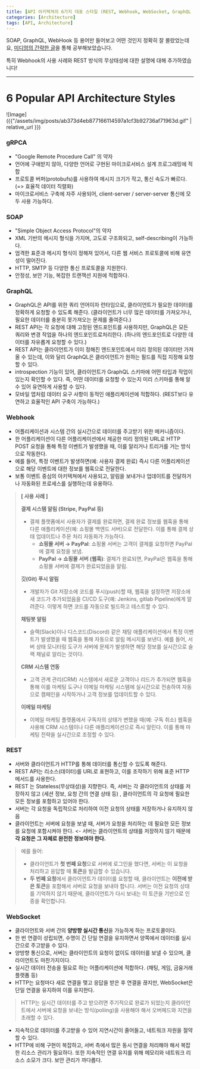 ```yaml
---
title: [API 아키텍쳐의 6가지 대표 스타일 (REST, Webhook, WebSocket, GraphQL 등)]
categories: [Architecture]
tags: [API, Architecture]		
---
```



SOAP, GraphQL, WebHook 등 용어만 들어보고 어떤 것인지 정확히 잘 몰랐었는데요,
[미디엄의 간략한 글](https://medium.com/javascript-in-plain-english/6-popular-api-architecture-fce2d9e595fd)을 통해 공부해보았습니다.

특히 Webhook의 사용 사례와 REST 방식의 무상태성에 대한 설명에 대해 추가하였습니다!

---

# 6 Popular API Architecture Styles

![Image]({{"/assets/img/posts/ab373d4eb877166114597a1cf3b92736af71963d.gif" | relative_url }})

### gRPCA

* "Google Remote Procedure Call" 의 약자
* 언어에 구애받지 않아, 다양한 언어로 구현된 마이크로서비스 설계 프로그래밍에 적합
* 프로토콜 버퍼(protobufs)를 사용하여 메시지 크기가 작고, 통신 속도가 빠르다. (=> 효율적 데이터 직렬화)
* 마이크로서비스 구축에 자주 사용되어, client-server / server-server 통신에 모두 사용 가능하다.

### SOAP

* "Simple Object Access Protocol"의 약자
* XML 기반의 메시지 형식을 가지며, 고도로 구조화되고, self-describing이 가능하다.
* 엄격한 표준과 메시지 형식이 정해져 있어서, 다른 웹 서비스 프로토콜에 비해 유연성이 떨어진다.
* HTTP, SMTP 등 다양한 통신 프로토콜을 지원한다.
* 안정성, 보안 기능, 복잡한 트랜잭션 지원에 적합하다.

### GraphQL

* GraphQL은 API를 위한 쿼리 언어이자 런타임으로, 클라이언트가 필요한 데이터를 정확하게 요청할 수 있도록 해준다. (클라이언트가 너무 많은 데이터를 가져오거나, 필요한 데이터를 충분히 못가져오는 문제를 줄여준다.)
* REST API는 각 요청에 대해 고정된 엔드포인트를 사용하지만, GraphQL은 모든 쿼리와 변경 작업을 하나의 엔드포인트로처리한다. (하나의 엔드포인트로 다양한 데이터를 자유롭게 요청할 수 있다.)
* REST API는 클라이언트가 이미 정해진 엔드포인트에서 미리 정의된 데이터만 가져올 수 있는데, 이와 달리 GraphQL은 클라이언트가 원하는 필드를 직접 지정해 요청할 수 있다.
* introspection 기능이 있어, 클라이언트가 GraphQL 스키마에 어떤 타입과 작업이 있는지 확인할 수 있다. 즉, 어떤 데이터를 요청할 수 있는지 미리 스키마를 통해 알 수 있어 유연하게 사용할 수 있다.
* 모바일 앱처럼 데이터 요구 사항이 동적인 애플리케이션에 적합하다. (REST보다 유연하고 효율적인 API 구축이 가능하다.)

### Webhook

* 어플리케이션과 시스템 간의 실시간으로 데이터를 주고받기 위한 메커니즘이다.
* 한 어플리케이션이 다른 어플리케이션에서 제공한 미리 정의된 URL로 HTTP POST 요청을 통해 특정 이벤트가 발생했을 때, 이를 알리거나 트리거를 거는 방식으로 작동한다.
* 예를 들어, 특정 이벤트가 발생하면(예: 사용자 결제 완료) 즉시 다른 어플리케이션으로 해당 이벤트에 대한 정보를 웹훅으로 전달한다.
* 보통 이벤트 중심의 아키텍쳐에서 사용되고, 알림을 보내거나 업데이트를 전달하거나 자동화된 프로세스를 실행하는데 유용하다.

> **[ 사용 사례 ]**
>
>
>
> **결제 시스템 알림 (Stripe, PayPal 등)**
>
>
>
> * 결제 플랫폼에서 사용자가 결제를 완료하면, 결제 완료 정보를 웹훅을 통해 다른 애플리케이션(예: 쇼핑몰 백엔드 서버)으로 전달한다. 이를 통해 결제 상태 업데이트나 주문 처리 자동화가 가능하다.
>   * **쇼핑몰 서버 → PayPal**: 쇼핑몰 서버는 고객이 결제를 요청하면 PayPal에 결제 요청을 보냄.
>   * **PayPal → 쇼핑몰 서버 (웹훅)**: 결제가 완료되면, PayPal은 웹훅을 통해 쇼핑몰 서버에 결제가 완료되었음을 알림.
>
>
>
> **깃(Git) 푸시 알림**
>
>
>
> * 개발자가 Git 저장소에 코드를 푸시(push)할 때, 웹훅을 설정하면 저장소에 새 코드가 추가되었음을 CI/CD 도구(예: Jenkins, gitlab Pipeline)에게 알려준다. 이렇게 하면 코드를 자동으로 빌드하고 테스트할 수 있다.
>
>
>
> **채팅봇 알림**
>
>
>
> * 슬랙(Slack)이나 디스코드(Discord) 같은 채팅 애플리케이션에서 특정 이벤트가 발생했을 때 웹훅을 통해 자동으로 알림 메시지를 보낸다. 예를 들어, 서버 상태 모니터링 도구가 서버에 문제가 발생하면 해당 정보를 실시간으로 슬랙 채널로 알리는 것이다.
>
>
>
> **CRM 시스템 연동**
>
>
>
> * 고객 관계 관리(CRM) 시스템에서 새로운 고객이나 리드가 추가되면 웹훅을 통해 이를 마케팅 도구나 이메일 마케팅 시스템에 실시간으로 전송하여 자동으로 캠페인을 시작하거나 고객 정보를 업데이트할 수 있다.
>
>
>
> **이메일 마케팅**
>
>
>
> * 이메일 마케팅 플랫폼에서 구독자의 상태가 변했을 때(예: 구독 취소) 웹훅을 사용해 CRM 시스템이나 다른 애플리케이션으로 즉시 알린다. 이를 통해 마케팅 전략을 실시간으로 조정할 수 있다.

### REST

* 서버와 클라이언트가 HTTP를 통해 데이터를 통신할 수 있도록 해준다.
* REST API는 리소스(데이터)를 URL로 표현하고, 이를 조작하기 위해 표준 HTTP 메서드를 사용한다.
* REST 는 Stateless(무상태성)을 지향한다. 즉, 서버는 각 클라이언트의 상태를 저장하지 않고 (세션 정보, 요청 간의 연결 상태 등) , 클라이언트의 각 요청에 필요한 모든 정보를 포함하고 있어야 한다.
* 서버는 각 요청을 독립적으로 처리하여 이전 요청의 상태를 저장하거나 유지하지 않음
* 클라이언트는 서버에 요청을 보낼 때, 서버가 요청을 처리하는 데 필요한 모든 정보를 요청에 포함시켜야 한다. <- 서버는 클라이언트의 상태를 저장하지 않기 때문에 **각 요청은 그 자체로 완전한 정보여야 한다.**
> 예를 들어:
>
>
>   * 클라이언트가 **첫 번째 요청**으로 서버에 로그인을 했다면, 서버는 이 요청을 처리하고 응답할 때 **토큰**을 발급할 수 있습니다.
>   * **두 번째 요청**에서 클라이언트가 데이터를 요청할 때, 클라이언트는 **이전에 받은 토큰**을 포함해서 서버로 요청을 보내야 합니다. 서버는 이전 요청의 상태를 기억하지 않기 때문에, 클라이언트가 다시 보내는 이 토큰을 기반으로 인증을 확인합니다.

### WebSocket

* 클라이언트와 서버 간의 **양방향 실시간 통신**을 가능하게 하는 프로토콜이다.
* 한 번 연결이 성립되면, 수명이 긴 단일 연결을 유지하면서 양쪽에서 데이터를 실시간으로 주고받을 수 있다.
* 양방향 통신으로, 서버는 클라이언트의 요청이 없이도 데이터를 보낼 수 있으며, 클라이언트도 마찬가지이다.
* 실시간 데이터 전송을 필요로 하는 어플리케이션에 적합하다. (채팅, 게임, 금융거래 플랫폼 등)
* HTTP는 요청마다 새로 연결을 맺고 응답을 받은 후 연결을 끊지만, WebSocket은 단일 연결을 유지하여 이를 유지한다.
> HTTP는 실시간 데이터를 주고 받으려면 주기적으로 완료가 되었는지 클라이언트에서 서버에 요청을 보내는 방식(poliing)을 사용해야 해서 오버헤드와 지연을 초래할 수 있다.

* 지속적으로 데이터를 주고받을 수 있어 지연시간이 줄어들고, 네트워크 자원을 절약할 수 있다.
* HTTP에 비해 구현이 복잡하고, 서버 측에서 많은 동시 연결을 처리해야 해서 복잡한 리소스 관리가 필요하다. 또한 지속적인 연결 유지를 위해 메모리와 네트워크 리소스 소모가 크다. 보안 관리가 까다롭다.